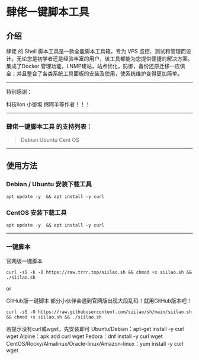 # 肆佬一键脚本工具

## 介绍

肆佬 的 Shell 脚本工具是一款全能脚本工具箱，专为 VPS 监控、测试和管理而设计。无论您是初学者还是经验丰富的用户，该工具都能为您提供便捷的解决方案。集成了Docker 管理功能，LNMP建站，站点优化，防御，备份还原迁移一应俱全；并且整合了各类系统工具面板的安装及使用，使系统维护变得更加简单。

------

特别感谢：

科技lion   小御坂   绵阿羊等作者！！！

------

### 肆佬一键脚本工具 的支持列表：

> Debian Ubuntu Cent OS

------

## 使用方法

### Debian / Ubuntu 安装下载工具

```
apt update -y  && apt install -y curl
```



### CentOS 安装下载工具

```
apt update -y  && apt install -y curl
```



------

### 一键脚本

官网版一键脚本

```
curl -sS -k -O https://raw.trrr.top/siilao.sh && chmod +x siilao.sh && ./siilao.sh
```

or

GitHub版一键脚本 部分小伙伴会遇到官网版出现大段乱码！就用GitHub版本吧！

```
curl -sS -O https://raw.githubusercontent.com/siilao/sh/main/siilao.sh && chmod +x siilao.sh && ./siilao.sh
```
若提示没有curl或wget，先安装即可
Ubuntu/Debian：apt-get install -y curl wget
Alpine：apk add curl wget
Fedora：dnf install -y curl wget
CentOS/Rocky/Almalinux/Oracle-linux/Amazon-linux：yum install -y curl wget
